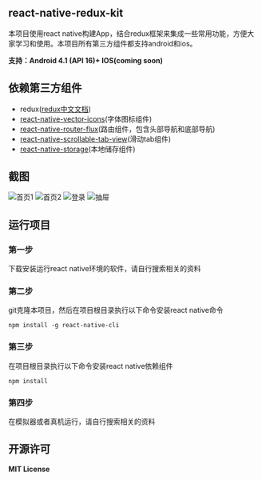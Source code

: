 ## react-native-redux-kit

本项目使用react native构建App，结合redux框架来集成一些常用功能，方便大家学习和使用。本项目所有第三方组件都支持android和ios。

**支持：Android 4.1 (API 16)+ IOS(coming soon)**

## 依赖第三方组件

- redux([redux中文文档](http://cn.redux.js.org/))
- [react-native-vector-icons](https://github.com/oblador/react-native-vector-icons)(字体图标组件)
- [react-native-router-flux](https://github.com/aksonov/react-native-router-flux)(路由组件，包含头部导航和底部导航)
- [react-native-scrollable-tab-view](https://github.com/brentvatne/react-native-scrollable-tab-view)(滑动tab组件)
- [react-native-storage](https://github.com/sunnylqm/react-native-storage)(本地储存组件)

## 截图

![首页1](http://git.oschina.net/uploads/images/2016/0426/090044_2ae08991_129688.jpeg "首页1")
![首页2](http://git.oschina.net/uploads/images/2016/0426/090149_1c51e2cd_129688.jpeg "首页2")
![登录](http://git.oschina.net/uploads/images/2016/0426/090302_e98fb12b_129688.jpeg "登录")
![抽屉](http://git.oschina.net/uploads/images/2016/0426/090329_cf2590c2_129688.jpeg "抽屉")

## 运行项目

### 第一步

下载安装运行react native环境的软件，请自行搜索相关的资料

### 第二步

git克隆本项目，然后在项目根目录执行以下命令安装react native命令
```
npm install -g react-native-cli
```

### 第三步

在项目根目录执行以下命令安装react native依赖组件
```
npm install
```

### 第四步

在模拟器或者真机运行，请自行搜索相关的资料

## 开源许可

**MIT License**
